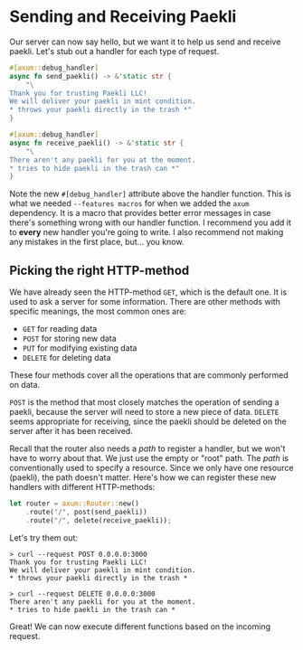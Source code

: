 # Sending and Receiving Paekli

Our server can now say hello, but we want it to help us send and receive paekli.
Let's stub out a handler for each type of request.

```rust
#[axum::debug_handler]
async fn send_paekli() -> &'static str {
    "\
Thank you for trusting Paekli LLC!
We will deliver your paekli in mint condition.
* throws your paekli directly in the trash *"
}

#[axum::debug_handler]
async fn receive_paekli() -> &'static str {
    "\
There aren't any paekli for you at the moment.
* tries to hide paekli in the trash can *"
}
```

Note the new `#[debug_handler]` attribute above the handler function.
This is what we needed `--features macros` for when we added the `axum` dependency.
It is a macro that provides better error messages in case there's something wrong with our handler function.
I recommend you add it to **every** new handler you're going to write.
I also recommend not making any mistakes in the first place, but... you know.

## Picking the right HTTP-method

We have already seen the HTTP-method `GET`, which is the default one.
It is used to ask a server for some information.
There are other methods with specific meanings, the most common ones are:
- `GET` for reading data
- `POST` for storing new data
- `PUT` for modifying existing data
- `DELETE` for deleting data

These four methods cover all the operations that are commonly performed on data.

`POST` is the method that most closely matches the operation of sending a paekli, because the server will need to store a new piece of data. `DELETE` seems appropriate for receiving, since the paekli should be deleted on the server after it has been received.

Recall that the router also needs a _path_ to register a handler, but we won't have to worry about that.
We just use the empty or "root" path.
The _path_ is conventionally used to specify a resource.
Since we only have one resource (paekli), the path doesn't matter.
Here's how we can register these new handlers with different HTTP-methods:

```rust
let router = axum::Router::new()
    .route("/", post(send_paekli))
    .route("/", delete(receive_paekli));
```

Let's try them out:

```
> curl --request POST 0.0.0.0:3000
Thank you for trusting Paekli LLC!
We will deliver your paekli in mint condition.
* throws your paekli directly in the trash *

> curl --request DELETE 0.0.0.0:3000
There aren't any paekli for you at the moment.
* tries to hide paekli in the trash can *
```

Great!
We can now execute different functions based on the incoming request.
